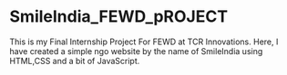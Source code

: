 # SmileIndia_FEWD_pROJECT
This is my Final Internship Project For FEWD at TCR Innovations. Here, I have created a simple ngo website by the name of SmileIndia using HTML,CSS and a bit of JavaScript.
